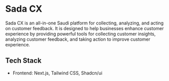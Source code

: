 # Sada CX

Sada CX is an all-in-one Saudi platform for collecting, analyzing, and acting on customer feedback. It is designed to help businesses enhance customer experience by providing powerful tools for collecting customer insights, analyzing customer feedback, and taking action to improve customer experience.

## Tech Stack

* Frontend: Next.js, Tailwind CSS, Shadcn/ui 
